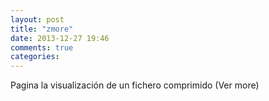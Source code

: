 ```yaml
---
layout: post
title: "zmore"
date: 2013-12-27 19:46
comments: true
categories: 
---
```

Pagina la visualización de un fichero comprimido (Ver more) 

